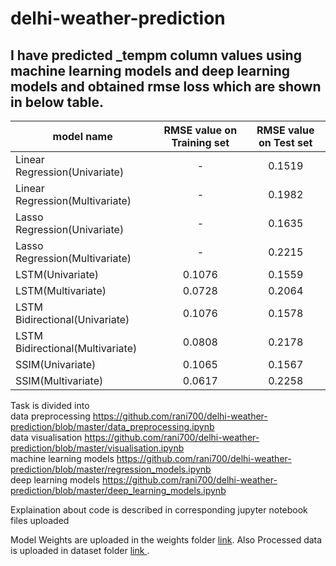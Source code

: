 # delhi-weather-prediction


## I have predicted	_tempm column values using machine learning models and deep learning models and obtained rmse loss which are shown in below table.


| model name| RMSE value on Training set   | RMSE value on Test set |
| ------------- |:-------------:|:-------------:|
| Linear Regression(Univariate)   |  -     |  0.1519       |
| Linear Regression(Multivariate)    | -      |0.1982         | 
| Lasso Regression(Univariate)   |  -     |  0.1635       |
| Lasso Regression(Multivariate)    | -      |0.2215         | 
| LSTM(Univariate)   |  0.1076     |  0.1559      |
| LSTM(Multivariate)    | 0.0728      |0.2064         | 
| LSTM Bidirectional(Univariate)   |  0.1076     |  0.1578      |
| LSTM Bidirectional(Multivariate)    | 0.0808      |0.2178         | 
| SSIM(Univariate)   |  0.1065     |  0.1567       |
| SSIM(Multivariate)    | 0.0617      |0.2258        | 

  
  
Task is divided into   
data preprocessing  https://github.com/rani700/delhi-weather-prediction/blob/master/data_preprocessing.ipynb  
data visualisation  https://github.com/rani700/delhi-weather-prediction/blob/master/visualisation.ipynb  
machine learning models  https://github.com/rani700/delhi-weather-prediction/blob/master/regression_models.ipynb  
deep learning models  https://github.com/rani700/delhi-weather-prediction/blob/master/deep_learning_models.ipynb  

  
  
Explaination about code is described in corresponding jupyter notebook files uploaded
  
  
Model Weights are uploaded in the weights folder <a href="https://github.com/rani700/delhi-weather-prediction/tree/master/weights">link</a>. Also Processed data is uploaded in dataset folder <a href="https://github.com/rani700/delhi-weather-prediction/tree/master/datasets">link </a>.
